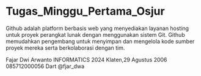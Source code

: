 # Tugas_Minggu_Pertama_Osjur
Github adalah platform berbasis web yang menyediakan layanan hosting untuk proyek perangkat lunak dengan menggunakan sistem Git. Github memudahkan pengembang untuk menyimpan dan mengelola kode sumber proyek mereka serta berkolaborasi dengan tim.

Fajar Dwi Arwanto
INFORMATICS 2024
Klaten,29 Agustus 2006
085712000056
Dart
@fjar_dwa

